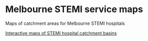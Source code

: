 # Melbourne STEMI service maps

Maps of catchment areas for Melbourne STEMI hospitals

[Interactive maps of STEMI hospital catchment basins](https://richardbeare.github.io/MelbourneSTEMIAccess/)
